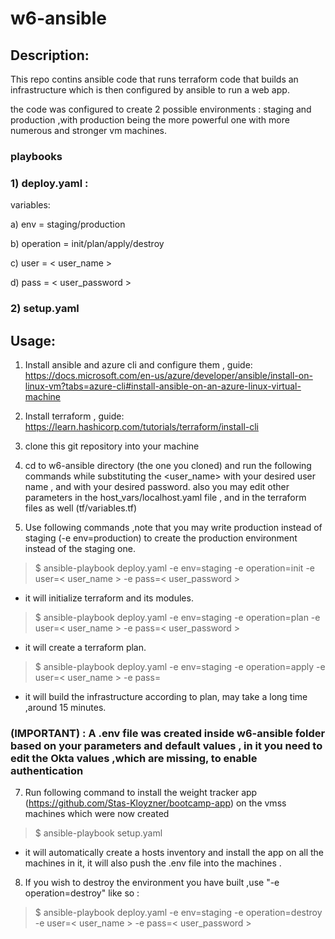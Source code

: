 # w6-ansible

## Description:
This repo contins ansible code that runs terraform code that builds an infrastructure which is then configured by ansible to run a web app.

the code was configured to create 2 possible environments : staging and production ,with production being the more powerful one with more numerous and stronger vm machines.

### playbooks

### 1) deploy.yaml : 

variables:

a) env = staging/production

b) operation = init/plan/apply/destroy

c) user = < user_name >

d) pass = < user_password >

### 2) setup.yaml

## Usage: 

1) Install ansible and azure cli and configure them , guide: https://docs.microsoft.com/en-us/azure/developer/ansible/install-on-linux-vm?tabs=azure-cli#install-ansible-on-an-azure-linux-virtual-machine

2) Install terraform , guide: https://learn.hashicorp.com/tutorials/terraform/install-cli

3) clone this git repository into your machine

4) cd to w6-ansible directory (the one you cloned) and run the following commands while substituting the <user_name> with your desired user name , and <password> with your desired password.
also you may edit other parameters in the host_vars/localhost.yaml file , and in the terraform files as well (tf/variables.tf)
 
5) Use following commands ,note that you may write production instead of staging (-e env=production) to create the production environment instead of the staging one.
 
> $ ansible-playbook deploy.yaml -e env=staging -e operation=init -e user=< user_name > -e pass=< user_password >
 
- it will initialize terraform and its modules.

> $ ansible-playbook deploy.yaml -e env=staging -e operation=plan -e user=< user_name > -e pass=< user_password >
 
- it will create a terraform plan.

> $ ansible-playbook deploy.yaml -e env=staging -e operation=apply -e user=< user_name > -e pass=<password>
 
- it will build the infrastructure according to plan, may take a long time ,around 15 minutes.

 ### (IMPORTANT) : A .env file was created inside w6-ansible folder based on your parameters and default values , in it you need to edit the Okta values ,which are missing, to enable authentication

7) Run following command to install the weight tracker app (https://github.com/Stas-Kloyzner/bootcamp-app) on the vmss machines which were now created
 
> $ ansible-playbook setup.yaml 
 
- it will automatically create a hosts inventory and install the app on all the machines in it, it will also push the .env file into the machines .

8) If you wish to destroy the environment you have built ,use   "-e operation=destroy" like so :  
 
> $ ansible-playbook deploy.yaml -e env=staging -e operation=destroy -e user=< user_name > -e pass=< user_password >

